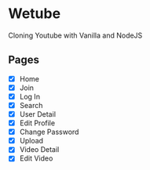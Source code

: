 # Wetube

Cloning Youtube with Vanilla and NodeJS

## Pages

- [x] Home
- [x] Join
- [x] Log In
- [x] Search
- [x] User Detail
- [x] Edit Profile
- [x] Change Password
- [x] Upload
- [x] Video Detail
- [x] Edit Video
